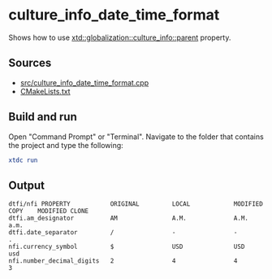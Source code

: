 # culture_info_date_time_format

Shows how to use [xtd::globalization::culture_info::parent](https://gammasoft71.github.io/xtd/reference_guides/latest/classxtd_1_1globalization_1_1culture__info.html) property.

## Sources

* [src/culture_info_date_time_format.cpp](src/culture_info_date_time_format.cpp)
* [CMakeLists.txt](CMakeLists.txt)

## Build and run

Open "Command Prompt" or "Terminal". Navigate to the folder that contains the project and type the following:

```cmake
xtdc run
```

## Output

```
dtfi/nfi PROPERTY           ORIGINAL         LOCAL            MODIFIED COPY    MODIFIED CLONE
dtfi.am_designator          AM               A.M.             A.M.             a.m.            
dtfi.date_separator         /                -                -                .               
nfi.currency_symbol         $                USD              USD              usd             
nfi.number_decimal_digits   2                4                4                3               
```
